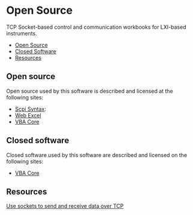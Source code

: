 # Open Source

TCP Socket-based control and communication workbooks for LXI-based instruments.

* [Open Source](#Open-Source)
* [Closed Software](#Closed-software)
* [Resources](#Resources)

<a name="Open-Source"></a>
## Open source
Open source used by this software is described and licensed at the following sites:  
* [Scpi Syntax]: 
* [Web Excel] 
* [VBA Core]

<a name="Closed-software"></a>
## Closed software
Closed software used by this software are described and licensed on the following sites:  
* [VBA Core]

<a name="Resources"></a>
## Resources 

[Use sockets to send and receive data over TCP]  

[Use sockets to send and receive data over TCP]: https://learn.microsoft.com/en-us/dotnet/fundamentals/networking/sockets/socket-services
[Web Excel]: https://github.com/michaelneu/webxcel
[VBA Core]: https://github.com/ATECoder/vba.core.git
[Scpi Syntax]: https://rfmw.em.keysight.com/spdhelpfiles/33500/webhelp/US/Content/__I_SCPI/IEEE-488_Subsystem.htm